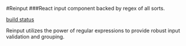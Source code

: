 #Reinput
###React input component backed by regex of all sorts.

[build status](https://travis-ci.org/d3m1urg/react-reinput.svg?branch=master)

Reinput utilizes the power of regular expressions to provide robust input validation and grouping.